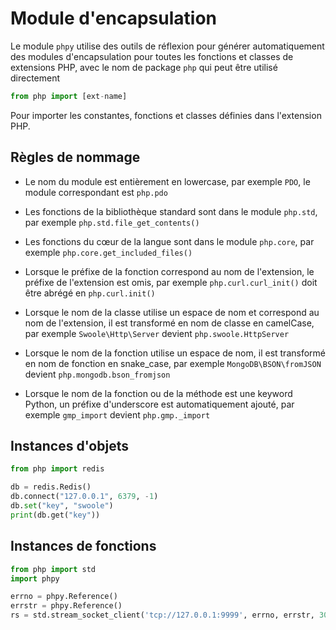 # Module d'encapsulation
Le module `phpy` utilise des outils de réflexion pour générer automatiquement des modules d'encapsulation pour toutes les fonctions et classes de extensions PHP, avec le nom de package `php` qui peut être utilisé directement

```python
from php import [ext-name]
```

Pour importer les constantes, fonctions et classes définies dans l'extension PHP.

## Règles de nommage

- Le nom du module est entièrement en lowercase, par exemple `PDO`, le module correspondant est `php.pdo`

- Les fonctions de la bibliothèque standard sont dans le module `php.std`, par exemple `php.std.file_get_contents()`

- Les fonctions du cœur de la langue sont dans le module `php.core`, par exemple `php.core.get_included_files()`

- Lorsque le préfixe de la fonction correspond au nom de l'extension, le préfixe de l'extension est omis, par exemple `php.curl.curl_init()` doit être abrégé en `php.curl.init()`

- Lorsque le nom de la classe utilise un espace de nom et correspond au nom de l'extension, il est transformé en nom de classe en camelCase, par exemple `Swoole\Http\Server` devient `php.swoole.HttpServer`

- Lorsque le nom de la fonction utilise un espace de nom, il est transformé en nom de fonction en snake_case, par exemple `MongoDB\BSON\fromJSON` devient `php.mongodb.bson_fromjson`

- Lorsque le nom de la fonction ou de la méthode est une keyword Python, un préfixe d'underscore est automatiquement ajouté, par exemple `gmp_import` devient `php.gmp._import`

## Instances d'objets

```python
from php import redis

db = redis.Redis()
db.connect("127.0.0.1", 6379, -1)
db.set("key", "swoole")
print(db.get("key"))
```

## Instances de fonctions

```python
from php import std
import phpy

errno = phpy.Reference()
errstr = phpy.Reference()
rs = std.stream_socket_client('tcp://127.0.0.1:9999', errno, errstr, 30)
```
